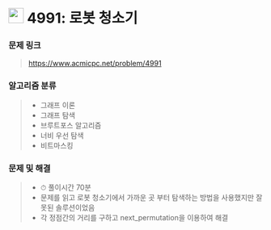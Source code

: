# <img src="https://d2gd6pc034wcta.cloudfront.net/tier/14.svg" width="30">  4991: 로봇 청소기

### 문제 링크

> https://www.acmicpc.net/problem/4991



### 알고리즘 분류

>- 그래프 이론
>- 그래프 탐색
>- 브루트포스 알고리즘
>- 너비 우선 탐색
>- 비트마스킹



### 문제 및 해결

>- ⏱ 풀이시간 70분
>- 문제를 읽고 로봇 청소기에서 가까운 곳 부터 탐색하는 방법을 사용했지만 잘못된 솔루션이었음
>- 각 정점간의 거리를 구하고 next_permutation을 이용하여 해결

